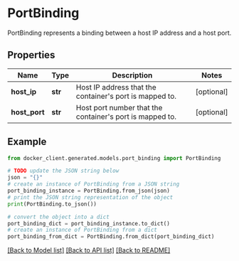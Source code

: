 # PortBinding

PortBinding represents a binding between a host IP address and a host port. 

## Properties

Name | Type | Description | Notes
------------ | ------------- | ------------- | -------------
**host_ip** | **str** | Host IP address that the container&#39;s port is mapped to. | [optional] 
**host_port** | **str** | Host port number that the container&#39;s port is mapped to. | [optional] 

## Example

```python
from docker_client.generated.models.port_binding import PortBinding

# TODO update the JSON string below
json = "{}"
# create an instance of PortBinding from a JSON string
port_binding_instance = PortBinding.from_json(json)
# print the JSON string representation of the object
print(PortBinding.to_json())

# convert the object into a dict
port_binding_dict = port_binding_instance.to_dict()
# create an instance of PortBinding from a dict
port_binding_from_dict = PortBinding.from_dict(port_binding_dict)
```
[[Back to Model list]](../README.md#documentation-for-models) [[Back to API list]](../README.md#documentation-for-api-endpoints) [[Back to README]](../README.md)



